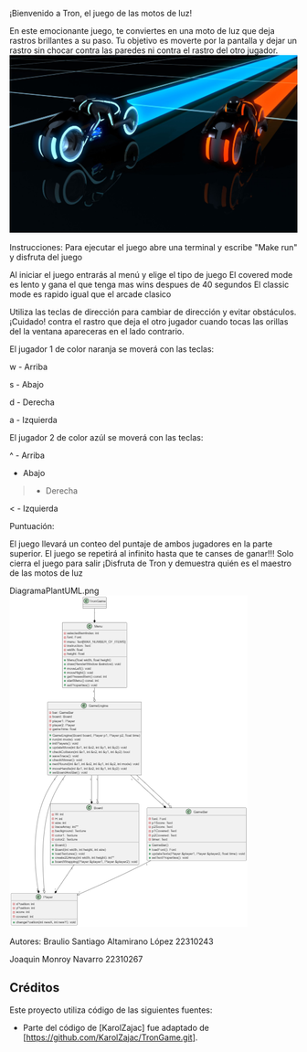 
¡Bienvenido a Tron, el juego de las motos de luz!

En este emocionante juego, te conviertes en una moto de luz que deja rastros brillantes a su paso. Tu objetivo es moverte por la pantalla y dejar un rastro sin chocar contra las paredes ni contra el rastro del otro jugador.
![Menu Background](resources/menu_background.jpg)

Instrucciones:
Para ejecutar el juego abre una terminal y escribe "Make run" y disfruta del juego 

Al iniciar el juego entrarás al menú y elige el tipo de juego
El covered mode es lento y gana el que tenga mas wins despues de 40 segundos
El classic mode es rapido igual que el arcade clasico

Utiliza las teclas de dirección para cambiar de dirección y evitar obstáculos.
¡Cuidado!  contra el rastro que deja el otro jugador cuando tocas las orillas del la ventana apareceras en el lado contrario.

El jugador 1 de color naranja se moverá con las teclas:

w - Arriba

s - Abajo

d - Derecha

a - Izquierda



El jugador 2 de color azúl se moverá con las teclas:

^ - Arriba

 - Abajo

> - Derecha

< - Izquierda


Puntuación:

El juego llevará un conteo del puntaje de ambos jugadores en la parte superior.
El juego se repetirá al infinito hasta que te canses de ganar!!! 
Solo cierra el juego para salir
¡Disfruta de Tron y demuestra quién es el maestro de las motos de luz

DiagramaPlantUML.png
![Diagrama de clases](resources/DiagramaPlantUML.png)




Autores:
Braulio Santiago Altamirano López 22310243


Joaquin Monroy Navarro 22310267

## Créditos

Este proyecto utiliza código de las siguientes fuentes:

- Parte del código de [KarolZajac] fue adaptado de [https://github.com/KarolZajac/TronGame.git].


